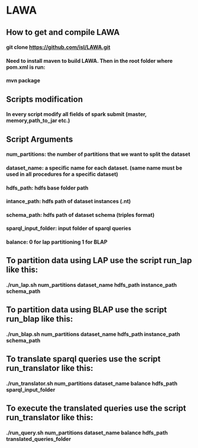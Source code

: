 # LAWA
## How to get and compile LAWA
#### git clone https://github.com/isl/LAWA.git
#### Need to install maven to build LAWA. Then in the root folder where pom.xml is run:
#### mvn package

## Scripts modification
#### In every script modify all fields of spark submit (master, memory,path_to_jar etc.)

## Script Arguments
#### __num_partitions:__ the number of partitions that we want to split the dataset

#### **dataset_name:** a specific name for each dataset. (same name must be used in all procedures for a specific dataset)

#### **hdfs_path:** hdfs base folder path

#### **intance_path:** hdfs path of dataset instances (.nt)

#### **schema_path:** hdfs path of dataset schema (triples format)

#### **sparql_input_folder:** input folder of sparql queries

#### **balance:** 0 for lap partitioning 1 for BLAP

## To partition data using LAP use the script run_lap like this:
#### ./run_lap.sh num_partitions dataset_name hdfs_path instance_path schema_path

## To partition data using BLAP use the script run_blap like this:
#### ./run_blap.sh num_partitions dataset_name hdfs_path instance_path schema_path

## To translate sparql queries use the script run_translator like this:
#### ./run_translator.sh num_partitions dataset_name balance hdfs_path sparql_input_folder

## To execute the translated queries use the script run_translator like this:
#### ./run_query.sh num_partitions dataset_name balance hdfs_path translated_queries_folder

